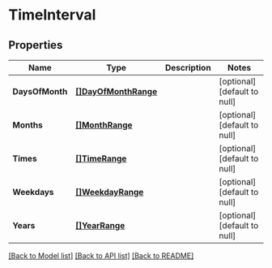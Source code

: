 # TimeInterval

## Properties
Name | Type | Description | Notes
------------ | ------------- | ------------- | -------------
**DaysOfMonth** | [**[]DayOfMonthRange**](DayOfMonthRange.md) |  | [optional] [default to null]
**Months** | [**[]MonthRange**](MonthRange.md) |  | [optional] [default to null]
**Times** | [**[]TimeRange**](TimeRange.md) |  | [optional] [default to null]
**Weekdays** | [**[]WeekdayRange**](WeekdayRange.md) |  | [optional] [default to null]
**Years** | [**[]YearRange**](YearRange.md) |  | [optional] [default to null]

[[Back to Model list]](../README.md#documentation-for-models) [[Back to API list]](../README.md#documentation-for-api-endpoints) [[Back to README]](../README.md)



